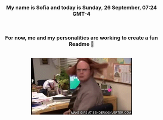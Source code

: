 


<div align="center">
<h3 >My name is Sofia and today is Sunday, 26 September, 07:24 GMT-4</h3><br>
<h3 >For now, me and my personalities are working to create a fun Readme 👋
</h3><br>
<img src='img/dwight.gif' alt='working...'/>
</div>
